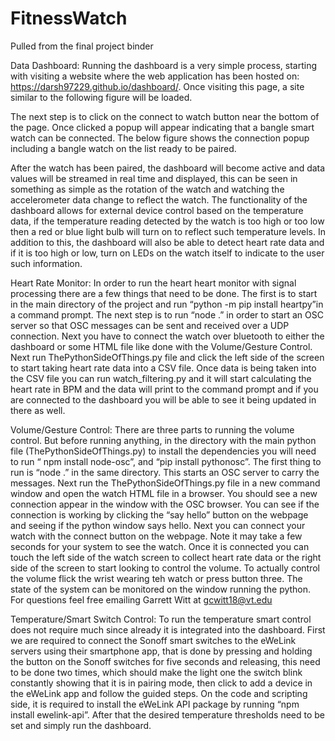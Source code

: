 # FitnessWatch
Pulled from the final project binder

Data Dashboard: 
  Running the dashboard is a very simple process, starting with visiting a website where
  the web application has been hosted on: https://darsh97229.github.io/dashboard/. Once visiting
  this page, a site similar to the following figure will be loaded.

  The next step is to click on the connect to watch button near the bottom of the page. Once
  clicked a popup will appear indicating that a bangle smart watch can be connected. The below
  figure shows the connection popup including a bangle watch on the list ready to be paired.

  After the watch has been paired, the dashboard will become active and data values will be
  streamed in real time and displayed, this can be seen in something as simple as the rotation of the
  watch and watching the accelerometer data change to reflect the watch.
  The functionality of the dashboard allows for external device control based on the
  temperature data, if the temperature reading detected by the watch is too high or too low then a
  red or blue light bulb will turn on to reflect such temperature levels. In addition to this, the
  dashboard will also be able to detect heart rate data and if it is too high or low, turn on LEDs on
  the watch itself to indicate to the user such information.
  
  
Heart Rate Monitor: 
  In order to run the heart heart monitor with signal processing there are a few things that
  need to be done. The first is to start in the main directory of the project and run “python -m pip
  install heartpy”in a command prompt. The next step is to run “node .” in order to start an
  OSC server so that OSC messages can be sent and received over a UDP connection. Next you
  have to connect the watch over bluetooth to either the dashboard or some HTML file like done
  with the Volume/Gesture Control. Next run ThePythonSideOfThings.py file and click the left
  side of the screen to start taking heart rate data into a CSV file. Once data is being taken into the
  CSV file you can run watch_filtering.py and it will start calculating the heart rate in BPM and
  the data will print to the command prompt and if you are connected to the dashboard you will be
  able to see it being updated in there as well.


Volume/Gesture Control: 
  There are three parts to running the volume control. But before running anything, in the
  directory with the main python file (ThePythonSideOfThings.py) to install the dependencies you
  will need to run “ npm install node-osc”, and “pip install pythonosc”. The first thing to run is
  “node .” in the same directory. This starts an OSC server to carry the messages. Next run the
  ThePythonSideOfThings.py file in a new command window and open the watch HTML file in a
  browser. You should see a new connection appear in the window with the OSC browser. You can
  see if the connection is working by clicking the “say hello” button on the webpage and seeing if
  the python window says hello.
  Next you can connect your watch with the connect button on the webpage. Note it may
  take a few seconds for your system to see the watch. Once it is connected you can touch the left
  side of the watch screen to collect heart rate data or the right side of the screen to start looking to
  control the volume. To actually control the volume flick the wrist wearing teh watch or press
  button three. The state of the system can be monitored on the window running the python.
  For questions feel free emailing Garrett Witt at gcwitt18@vt.edu


Temperature/Smart Switch Control: 
  To run the temperature smart control does not require much since already it is integrated
  into the dashboard. First we are required to connect the Sonoff smart switches to the eWeLink
  servers using their smartphone app, that is done by pressing and holding the button on the Sonoff
  switches for five seconds and releasing, this need to be done two times, which should make the
  light one the switch blink constantly showing that it is in pairing mode, then click to add a device
  in the eWeLink app and follow the guided steps.
  On the code and scripting side, it is required to install the eWeLink API package by
  running “npm install ewelink-api”. After that the desired temperature thresholds need to be set
  and simply run the dashboard.

